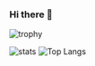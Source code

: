 ### Hi there 🥢


![trophy](https://github-profile-trophy.vercel.app/?username=kazuma-nakagawa&theme=onedark&title=Joined2020,Stars,Commit,Repositories,Followers,Issues)

![stats](https://github-readme-stats.vercel.app/api?username=kazuma-nakagawa&count_private=true&show_icons=true&theme=solarized-light&hide=prs)
![Top Langs](https://github-readme-stats.vercel.app/api/top-langs/?username=kazuma-nakagawa&layout=compact&theme=solarized-light)


